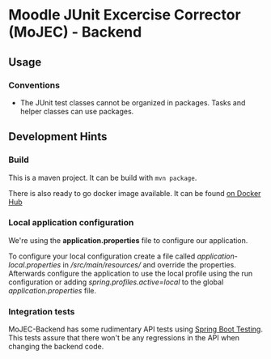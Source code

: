 # Moodle JUnit Excercise Corrector (MoJEC) - Backend

## Usage
### Conventions
- The JUnit test classes cannot be organized in packages. Tasks and helper classes can use packages.

## Development Hints
### Build
This is a maven project. It can be build with `mvn package`.

There is also ready to go docker image available. It can be found [on Docker Hub](https://hub.docker.com/r/hftstuttgart/mojec-backend/)

### Local application configuration
We're using the **application.properties** file to configure our application.

To configure your local configuration create a file called _application-local.properties_ in _/src/main/resources/_ and override the properties.
Afterwards configure the application to use the local profile using the run configuration or adding _spring.profiles.active=local_ to the global _application.properties_ file.

### Integration tests
MoJEC-Backend has some rudimentary API tests using [Spring Boot Testing](https://spring.io/blog/2016/04/15/testing-improvements-in-spring-boot-1-4). This tests assure that there won't be any regressions in the API when changing the backend code.
